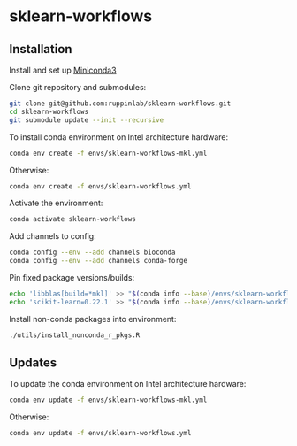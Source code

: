 # sklearn-workflows

## Installation

Install and set up [Miniconda3](https://docs.conda.io/en/latest/miniconda.html)

Clone git repository and submodules:

```bash
git clone git@github.com:ruppinlab/sklearn-workflows.git
cd sklearn-workflows
git submodule update --init --recursive
```

To install conda environment on Intel architecture hardware:

```bash
conda env create -f envs/sklearn-workflows-mkl.yml
```

Otherwise:

```bash
conda env create -f envs/sklearn-workflows.yml
```

Activate the environment:

```bash
conda activate sklearn-workflows
```

Add channels to config:

```bash
conda config --env --add channels bioconda
conda config --env --add channels conda-forge
```

Pin fixed package versions/builds:

```bash
echo 'libblas[build=*mkl]' >> "$(conda info --base)/envs/sklearn-workflows/conda-meta/pinned"
echo 'scikit-learn=0.22.1' >> "$(conda info --base)/envs/sklearn-workflows/conda-meta/pinned"
```

Install non-conda packages into environment:

```bash
./utils/install_nonconda_r_pkgs.R
```

## Updates

To update the conda environment on Intel architecture hardware:

```bash
conda env update -f envs/sklearn-workflows-mkl.yml
```

Otherwise:

```bash
conda env update -f envs/sklearn-workflows.yml
```
